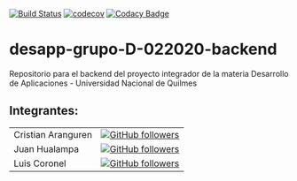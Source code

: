 [![Build Status](https://travis-ci.org/desapp-grupo-D-022020/backend-arg-conectada-crowdfunding.svg?branch=master)](https://travis-ci.org/desapp-grupo-D-022020/backend-arg-conectada-crowdfunding)
[![codecov](https://codecov.io/gh/desapp-grupo-D-022020/backend-arg-conectada-crowdfunding/branch/master/graph/badge.svg)](https://codecov.io/gh/desapp-grupo-D-022020/backend-arg-conectada-crowdfunding)
[![Codacy Badge](https://app.codacy.com/project/badge/Grade/4ebb14ac9e374dc8b4f99ec6b0caa686)](https://www.codacy.com/gh/desapp-grupo-D-022020/backend-arg-conectada-crowdfunding)

# desapp-grupo-D-022020-backend
Repositorio para el backend del proyecto integrador de la materia Desarrollo de Aplicaciones - Universidad Nacional de Quilmes


## Integrantes:

|               |               |
| ------------- |:-------------:|
| Cristian Aranguren | [![GitHub followers](https://img.shields.io/github/followers/CristianMartin.svg?style=social&label=Follow)](https://github.com/CristianMartin) |
| Juan Hualampa | [![GitHub followers](https://img.shields.io/github/followers/juanhualampa.svg?style=social&label=Follow)](https://github.com/juanhualampa) |
| Luis Coronel | [![GitHub followers](https://img.shields.io/github/followers/luchist.svg?style=social&label=Follow)](https://github.com/luchist) |
